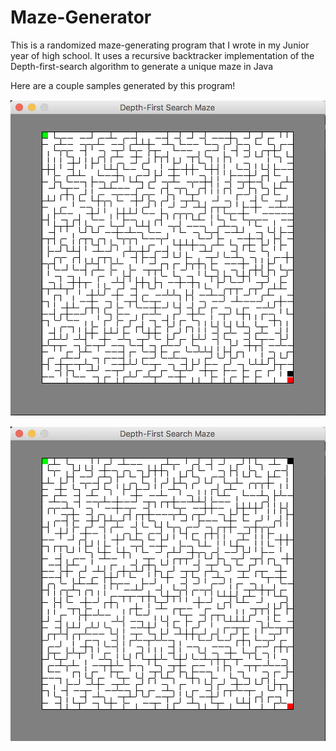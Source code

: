 # Maze-Generator

This is a randomized maze-generating program that I wrote in my Junior year of high school. It uses a 
recursive backtracker implementation of the Depth-first-search algorithm to generate a unique maze in Java

Here are a couple samples generated by this program!

![](maze1.png)

![](maze2.png)
